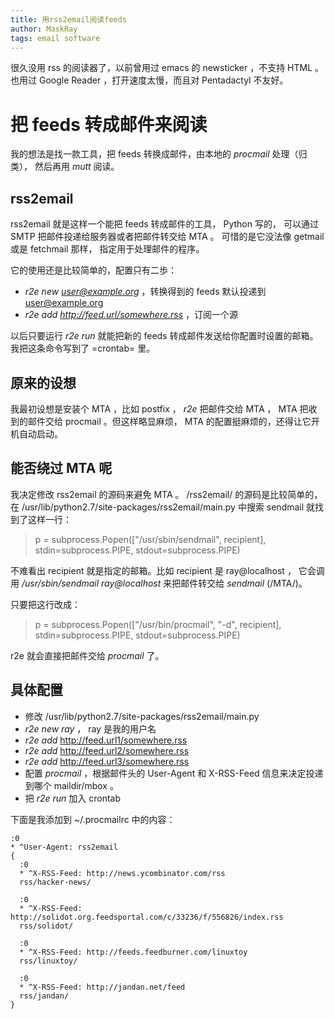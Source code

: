 ```yaml
---
title: 用rss2email阅读feeds
author: MaskRay
tags: email software
---
```


很久没用 rss 的阅读器了，以前曾用过 emacs 的 newsticker ，不支持
HTML 。也用过 Google Reader ，打开速度太慢，而且对 Pentadactyl 不友好。

# 把 feeds 转成邮件来阅读

我的想法是找一款工具，把 feeds 转换成邮件，由本地的 *procmail* 处理（归类），
然后再用 *mutt* 阅读。

## rss2email

rss2email 就是这样一个能把 feeds 转成邮件的工具， Python 写的，
可以通过 SMTP 把邮件投递给服务器或者把邮件转交给 MTA 。
可惜的是它没法像 getmail 或是 fetchmail 那样，
指定用于处理邮件的程序。

它的使用还是比较简单的，配置只有二歩：

- *r2e new user@example.org* ，转换得到的 feeds 默认投递到 user@example.org
- *r2e add http://feed.url/somewhere.rss* ，订阅一个源

以后只要运行 *r2e run* 就能把新的 feeds 转成邮件发送给你配置时设置的邮箱。
我把这条命令写到了 =crontab= 里。

## 原来的设想

我最初设想是安装个 MTA ，比如 postfix ， *r2e* 把邮件交给 MTA ， MTA 把收到的邮件交给
procmail 。但这样略显麻烦， MTA 的配置挺麻烦的，还得让它开机自动启动。

## 能否绕过 MTA 呢

我决定修改 rss2email 的源码来避免 MTA 。
/rss2email/ 的源码是比较简单的，在 /usr/lib/python2.7/site-packages/rss2email/main.py
中搜索 sendmail 就找到了这样一行：

> p = subprocess.Popen(["/usr/sbin/sendmail", recipient], stdin=subprocess.PIPE, stdout=subprocess.PIPE)

不难看出 recipient 就是指定的邮箱。比如 recipient 是 ray@localhost ，
它会调用 */usr/sbin/sendmail ray@localhost* 来把邮件转交给 *sendmail* (/MTA/)。

只要把这行改成：

> p = subprocess.Popen(["/usr/bin/procmail", "-d", recipient], stdin=subprocess.PIPE, stdout=subprocess.PIPE)

r2e 就会直接把邮件交给 *procmail* 了。

## 具体配置

- 修改 /usr/lib/python2.7/site-packages/rss2email/main.py
- *r2e new ray* ， ray 是我的用户名
- *r2e add* http://feed.url1/somewhere.rss
- *r2e add* http://feed.url2/somewhere.rss
- *r2e add* http://feed.url3/somewhere.rss
- 配置 *procmail* ，根据邮件头的 User-Agent 和 X-RSS-Feed 信息来决定投递到哪个 maildir/mbox 。
- 把 *r2e run* 加入 crontab

下面是我添加到 ~/.procmailrc 中的内容：

    :0
    * ^User-Agent: rss2email
    {
      :0
      * ^X-RSS-Feed: http://news.ycombinator.com/rss
      rss/hacker-news/

      :0
      * ^X-RSS-Feed: http://solidot.org.feedsportal.com/c/33236/f/556826/index.rss
      rss/solidot/

      :0
      * ^X-RSS-Feed: http://feeds.feedburner.com/linuxtoy
      rss/linuxtoy/

      :0
      * ^X-RSS-Feed: http://jandan.net/feed
      rss/jandan/
    }
